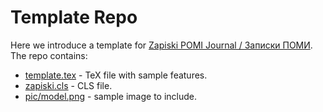 Template Repo
=============

Here we introduce a template for [Zapiski POMI Journal / Записки ПОМИ](https://www.pdmi.ras.ru/znsl/).
The repo contains:
* [template.tex](./template.tex) - TeX file with sample features.
* [zapiski.cls](./zapiski.cls) - CLS file.
* [pic/model.png](pic/model.png) - sample image to include.
